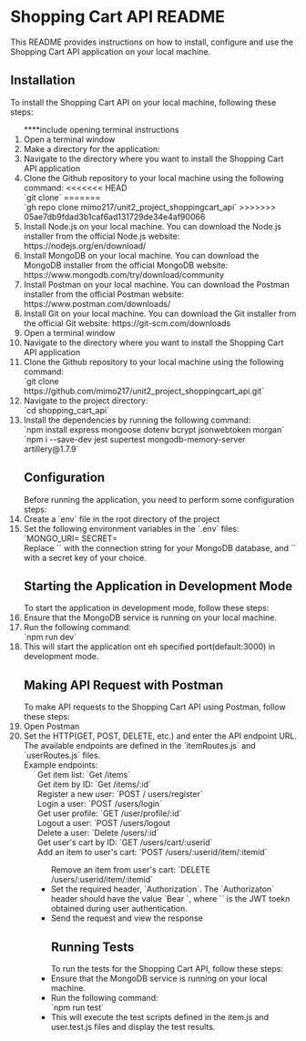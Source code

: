 <h1> Shopping Cart API README </h1>
This README provides instructions on how to install, configure and use the Shopping Cart API application on your local machine.

<h2>Installation</h2>
To install the Shopping Cart API on your local machine, following these steps:
<ol>
****include opening terminal instructions
    <li>Open a terminal window</li>
    <li>Make a directory for the application:</li>
    <li>Navigate to the directory where you want to install the Shopping Cart API application</li>
    <li>Clone the Github repository to your local machine using the following command:
<<<<<<< HEAD
    <br> `git clone`
=======
    <br> `gh repo clone mimo217/unit2_project_shoppingcart_api`
>>>>>>> 05ae7db9fdad3b1caf6ad131729de34e4af90066
    <li>Install Node.js on your local machine. You can download the Node.js installer from the official Node.js website: https://nodejs.org/en/download/</li>
    <li>Install MongoDB on your local machine. You can download the MongoDB installer from the official MongoDB website: https://www.mongodb.com/try/download/community</li>
    <li>Install Postman on your local machine. You can download the Postman installer from the official Postman website: https://www.postman.com/downloads/</li>
    <li>Install Git on your local machine. You can download the Git installer from the official Git website: https://git-scm.com/downloads</li>
    <li>Open a terminal window</li>
    <li>Navigate to the directory where you want to install the Shopping Cart API application</li>

  <li>Clone the Github repository to your local machine using the following command:
  <br> `git clone https://github.com/mimo217/unit2_project_shoppingcart_api.git`
  </li>
  <li>Navigate to the project directory:
  <br>`cd shopping_cart_api`
  </li>
  <li>Install the dependencies by running the following command:
  <br> `npm install express mongoose dotenv bcrypt jsonwebtoken morgan`
  <br> `npm i --save-dev jest supertest mongodb-memory-server artillery@1.7.9`
  </li>
  <h2>Configuration</h2>
  Before running the application, you need to perform some configuration steps:
  <li>Create a `env` file in the root directory of the project
  </li>
  <li>Set the following environment variables in the `.env` files:
  <br>`MONGO_URI=<your_mongodb_connection_string>
  SECRET=<your_secret_key>
  <br>Replace `<your_mongodb_connection_string>` with the connection string for your MongoDB database, and `<your_secret_key>` with a secret key of your choice.
  </li>
  <h2>Starting the Application in Development Mode</h2>
  To start the application in development mode, follow these steps:
  <li>Ensure that the MongoDB service is running on your local machine.</li>
  <li>Run the following command:
  <br>`npm run dev`
  <li>
  This will start the application ont eh specified port(default:3000) in development mode.
  <h2>Making API Request with Postman</h2>
  To make API requests to the Shopping Cart API using Postman, follow these steps:
  <li>Open Postman</li>
  <li>Set the HTTP(GET, POST, DELETE, etc.) and enter the API endpoint URL. The available endpoints are defined in the `itemRoutes.js` and `userRoutes.js` files.
  <br>Example endpoints:
  <ul>Get item list: `Get /items`</ul>
  <ul>Get item by ID: `Get /items/:id`</ul>
  <ul>Register a new user: `POST / users/register`</ul>
  <ul>Login a user: `POST /users/login`</ul>
  <ul>Get user profile: `GET /user/profile/:id`</ul>
  <ul>Logout a user: `POST /users/logout</ul>
  <ul>Delete a user: `Delete /users/:id`</ul>
  <ul>Get user's cart by ID: `GET /users/cart/:userid`</ul>
  <ul>Add an item to user's cart: `POST /users/:userid/item/:itemid`
  <ul>Remove an item from user's cart: `DELETE /users/:userid/item/:itemid`
  <li>Set the required header, `Authorization`. The `Authorizaton` header should have the value `Bear <token>`, where `<token>` is the JWT toekn obtained during user authentication.</li>
  <li>Send the request and view the response</li>

  <h2>Running Tests</h2>
  To run the tests for the Shopping Cart API, follow these steps:
  <li> Ensure that the MongoDB service is running on your local machine.</li>
  <li> Run the following command:
  <br> `npm run test`
  <li>This will execute the test scripts defined in the item.js and user.test.js files and display the test results.</li>

  <br>
</ol>
